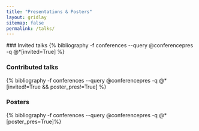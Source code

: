```yaml
---
title: "Presentations & Posters"
layout: gridlay
sitemap: false
permalink: /talks/
---
```


<!-- <div class="jumbotron">
### Upcoming Talks
{% bibliography -f conferences --query @upposter %}
</div> -->


<div class="jumbotron">
### Invited talks
{% bibliography -f conferences --query @conferencepres -q @*[invited=True] %}

### Contributed talks
{% bibliography -f conferences --query @conferencepres -q @*[invited!=True && poster_pres!=True] %}

### Posters
{% bibliography -f conferences --query @conferencepres -q @*[poster_pres=True]%}
</div>

